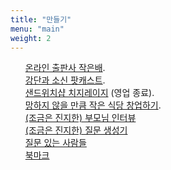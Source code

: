 ```yaml
---
title: "만들기"
menu: "main"
weight: 2
---
```

<style>
  ul {
   list-style: none; 
  }
</style>
- [온라인 출판사 작은배](https://jagunbae.com/about/).
- [강단과 소신 팟캐스트](https://podcast.jagunbae.com).
- [샌드위치샵 치지레이지](https://reviews.cheesylazy.com/) (영업 종료).
- [망하지 않을 만큼 작은 식당 창업하기](https://jagunbae.com/too-small-to-fail/).
- [(조금은 진지한) 부모님 인터뷰](https://kangmins.uk/ko/interview/)
- [(조금은 진지한) 질문 생성기](https://kangmins.uk/ko/conversation/)
- [질문 있는 사람들](https://questions.jagunbae.com)
- [북마크](https://links.kangminsuk.com/bookmarks/shared)
